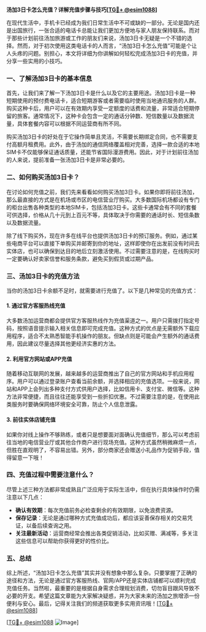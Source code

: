 **汤加3日卡怎么充值？详解充值步骤与技巧[[TG💪+ @esim1088](https://t.me/s/esim1088)]**

在现代生活中，手机卡已经成为我们日常生活中不可或缺的一部分。无论是国内还是出国旅行，一张合适的电话卡总能让我们更加方便地与家人朋友保持联系。而对于那些计划前往汤加旅游或工作的朋友们来说，汤加3日卡无疑是一个不错的选择。然而，对于初次使用这类电话卡的人而言，“汤加3日卡怎么充值”可能是个让人头疼的问题。别担心，本文将详细为你讲解如何轻松完成汤加3日卡的充值，并分享一些实用的小技巧。

### 一、了解汤加3日卡的基本信息

首先，让我们来了解一下汤加3日卡是什么以及它的主要用途。汤加3日卡是一种短期使用的预付费电话卡，适合短期游客或者需要临时使用当地通讯服务的人群。购买这种卡后，用户可以在有效期内享受一定额度的话费和流量，非常适合短期停留的旅客。通常情况下，这种卡会包含一定的通话分钟数、短信数量以及数据流量，具体套餐内容可以根据不同运营商有所不同。

购买汤加3日卡的好处在于它操作简单且灵活，不需要长期绑定合同，也不需要支付高额月租费用。此外，由于汤加的通信网络覆盖相对完善，选择一款合适的本地SIM卡不仅能够保证通话质量，还能节省国际漫游费用。因此，对于计划前往汤加的人来说，提前准备一张汤加3日卡是非常必要的。

### 二、如何购买汤加3日卡？

在讨论如何充值之前，我们先来看看如何购买汤加3日卡。如果你即将前往汤加，那么最直接的方式是在机场或市区的电信营业厅购买。大多数国际机场都设有专门的柜台出售各种类型的本地SIM卡，包括汤加3日卡。这些卡通常会有不同的套餐可供选择，价格从几十元到上百元不等，具体取决于你需要的通话时长、短信条数以及数据流量。

除了线下购买外，现在许多在线平台也提供汤加3日卡的预订服务。例如，通过某些电商平台可以直接下单购买并邮寄到你的地址，这样即使你在出发前没有时间去实体店，也可以确保到达目的地后立刻激活使用。不过需要注意的是，在线购买时一定要确认好卖家信誉和服务条款，避免买到假货或过期产品。

### 三、汤加3日卡的充值方法

当你的汤加3日卡余额不足时，就需要进行充值了。以下是几种常见的充值方式：

#### 1. **通过官方客服热线充值**
   大多数汤加运营商都会提供官方客服热线作为充值渠道之一。用户只需拨打指定号码，按照语音提示输入相关信息即可完成充值。这种方式的优点是无需额外下载应用程序，适合不太熟悉智能手机操作的朋友。但缺点则是可能会产生额外的通话费用，因此建议尽量选择其他更经济实惠的方法。

#### 2. **利用官方网站或APP充值**
   随着移动互联网的发展，越来越多的运营商推出了自己的官方网站和手机应用程序。用户可以通过登录账户查看当前余额，并选择相应的充值选项。一般来说，网站和APP上会列出多种支付方式供用户选择，比如信用卡、支付宝、微信等。这种方法非常便捷，而且往往还能享受到一些折扣优惠。不过需要注意的是，在使用此类服务时要确保网络环境安全可靠，防止个人信息泄露。

#### 3. **前往实体店铺充值**
   如果你对线上操作不够熟练，或者只是想要面对面确认充值细节，那么可以考虑前往当地的电信营业厅或其他合作商户进行现场充值。这种方式虽然稍微麻烦一点，但胜在直观明了，不容易出错。另外，部分商家还会赠送小礼品作为促销手段，值得留意一下哦！

### 四、充值过程中需要注意什么？

尽管上述三种方法都非常成熟且广泛应用于实际生活中，但在执行具体操作时仍需注意以下几点：

- **确认有效期**：每次充值前务必检查剩余的有效期限，以免浪费资源。
- **保存记录**：无论是通过哪种方式充值成功后，都应该妥善保存相关的交易凭证，以备后续查询之用。
- **关注最新活动**：运营商经常会推出各类促销活动，比如买赠、满减等，多关注这些信息可以帮助你获得更好的性价比。

### 五、总结

综上所述，“汤加3日卡怎么充值”其实并没有想象中那么复杂。只要掌握了正确的途径和方法，无论是通过官方客服热线、官网/APP还是实体店铺都可以顺利完成充值任务。当然啦，最重要的是根据自身需求合理规划消费，切勿盲目跟风导致不必要的开支。希望这篇文章能为大家解决疑惑，并为大家未来的汤加之旅增添一份便利与安心。最后，记得关注我们的频道获取更多实用资讯哦！[[TG💪+ @esim1088](https://t.me/s/esim1088)]

[[TG💪+ @esim1088](https://t.me/s/esim1088) ![Image](https://i.postimg.cc/4NQfJmqS/Snipaste-2025-05-13-00-14-12.png)]